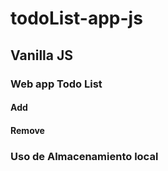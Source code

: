 # todoList-app-js

## Vanilla JS 

### Web app Todo List

#### Add
#### Remove

### Uso de Almacenamiento local
